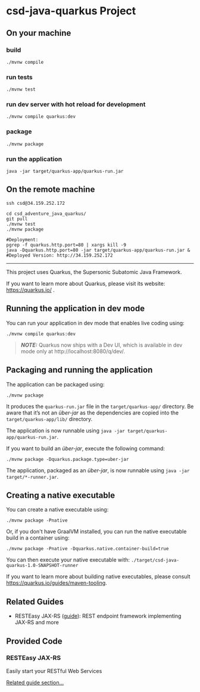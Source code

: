# csd-java-quarkus Project

## On your machine
### build 
```shell script
./mvnw compile
```

### run tests
```shell script
./mvnw test
```

### run dev server with hot reload for development
```shell script
./mvnw compile quarkus:dev
```

### package
```shell script
./mvnw package
```

### run the application
```shell script
java -jar target/quarkus-app/quarkus-run.jar 
```

## On the remote machine
```
ssh csd@34.159.252.172

cd csd_adventure_java_quarkus/
git pull
./mvnw test
./mvnw package

#Deployment:
pgrep -f quarkus.http.port=80 | xargs kill -9
java -Dquarkus.http.port=80 -jar target/quarkus-app/quarkus-run.jar &
#Deployed Version: http://34.159.252.172
```

---
This project uses Quarkus, the Supersonic Subatomic Java Framework.

If you want to learn more about Quarkus, please visit its website: https://quarkus.io/ .

## Running the application in dev mode

You can run your application in dev mode that enables live coding using:

```shell script
./mvnw compile quarkus:dev
```

> **_NOTE:_**  Quarkus now ships with a Dev UI, which is available in dev mode only at http://localhost:8080/q/dev/.

## Packaging and running the application

The application can be packaged using:

```shell script
./mvnw package
```

It produces the `quarkus-run.jar` file in the `target/quarkus-app/` directory. Be aware that it’s not an _über-jar_ as
the dependencies are copied into the `target/quarkus-app/lib/` directory.

The application is now runnable using `java -jar target/quarkus-app/quarkus-run.jar`.

If you want to build an _über-jar_, execute the following command:

```shell script
./mvnw package -Dquarkus.package.type=uber-jar
```

The application, packaged as an _über-jar_, is now runnable using `java -jar target/*-runner.jar`.

## Creating a native executable

You can create a native executable using:

```shell script
./mvnw package -Pnative
```

Or, if you don't have GraalVM installed, you can run the native executable build in a container using:

```shell script
./mvnw package -Pnative -Dquarkus.native.container-build=true
```

You can then execute your native executable with: `./target/csd-java-quarkus-1.0-SNAPSHOT-runner`

If you want to learn more about building native executables, please consult https://quarkus.io/guides/maven-tooling.

## Related Guides

- RESTEasy JAX-RS ([guide](https://quarkus.io/guides/rest-json)): REST endpoint framework implementing JAX-RS and more

## Provided Code

### RESTEasy JAX-RS

Easily start your RESTful Web Services

[Related guide section...](https://quarkus.io/guides/getting-started#the-jax-rs-resources)
